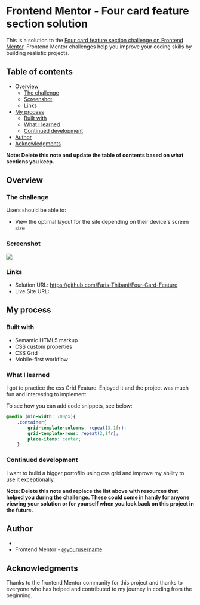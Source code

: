 # Frontend Mentor - Four card feature section solution

This is a solution to the [Four card feature section challenge on Frontend Mentor](https://www.frontendmentor.io/challenges/four-card-feature-section-weK1eFYK). Frontend Mentor challenges help you improve your coding skills by building realistic projects. 

## Table of contents

- [Overview](#overview)
  - [The challenge](#the-challenge)
  - [Screenshot](#screenshot)
  - [Links](#links)
- [My process](#my-process)
  - [Built with](#built-with)
  - [What I learned](#what-i-learned)
  - [Continued development](#continued-development)
- [Author](#author)
- [Acknowledgments](#acknowledgments)

**Note: Delete this note and update the table of contents based on what sections you keep.**

## Overview

### The challenge

Users should be able to:

- View the optimal layout for the site depending on their device's screen size

### Screenshot

![](./screenshot.png)

### Links

- Solution URL: https://github.com/Faris-Thibani/Four-Card-Feature
- Live Site URL: 

## My process

### Built with

- Semantic HTML5 markup
- CSS custom properties
- CSS Grid
- Mobile-first workflow


### What I learned

I got to practice the css Grid Feature. Enjoyed it and the project was much fun and interesting to implement. 

To see how you can add code snippets, see below:

```css
@media (min-width: 700px){
    .container{
        grid-template-columns: repeat(3,1fr);
        grid-template-rows: repeat(2,1fr);
        place-items: center;
    }
```


### Continued development

I want to build a bigger portoflio using css grid and improve my ability to use it exceptionally. 

**Note: Delete this note and replace the list above with resources that helped you during the challenge. These could come in handy for anyone viewing your solution or for yourself when you look back on this project in the future.**

## Author

-
- Frontend Mentor - [@yourusername](https://www.frontendmentor.io/profile/Faris-Thibani)




## Acknowledgments

Thanks to the frontend Mentor community for this project and thanks to everyone who has helped and contributed to my journey in coding from the beginning. 